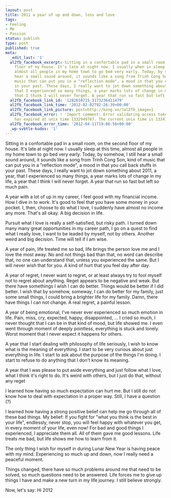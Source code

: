 ```yaml
---
layout: post
title: 2011 a year of up and down, loss and love
tags:
- Feeling
- Me
- Passion
status: publish
type: post
published: true
meta:
  _edit_last: '1'
  al2fb_facebook_excerpt: Sitting in a confortable pad in a small room, on the second
    floor of my house. It's late at night now. I usually when in sleep at this time,
    almost all people in my home town to go bed very early. Today, by somehow, I still
    hear a small sound around, it sounds like a song from Trinh Cong Son, kind of
    music that can put you in a "reflection mode", a mood in that you call back stuffs
    in your past. These days, I really want to jot down something about 2011, a year,
    that I experienced so many things, a year marks lots of change in my life, a year
    that I think I will never forget. A year that run so fast but left so much pain.
  al2fb_facebook_link_id: '1282610715_3173236411479'
  al2fb_facebook_link_time: '2012-02-02T02:26:39+00:00'
  al2fb_facebook_link_picture: post=http://kong.vn/?al2fb_image=1
  al2fb_facebook_error: ! 'Import comment: Error validating access token: Session
    has expired at unix time 1332949787. The current unix time is 1334171216.'
  al2fb_facebook_error_time: '2012-04-11T19:06:56+00:00'
  _wp-svbtle-kudos: '1'
---
```

Sitting in a confortable pad in a small room, on the second floor of my house. It's late at night now. I usually sleep at this time, almost all people in my home town to go bed very early. Today, by somehow, I still hear a small sound around, it sounds like a song from Trinh Cong Son, kind of music that can put you in a "reflection mode", a mood in that you call back stuffs in your past. These days, I really want to jot down something about 2011, a year, that I experienced so many things, a year marks lots of change in my life, a year that I think I will never forget. A year that run so fast but left so much pain.

A year with a lot of up in my career, I feel good with my financial income. How I dive in to work. It's good to feel that you have some money in your pocket. I, then, choose to do what I love, I suddenly have almost no income any more. That's all okay. A big decision in life.

Pursuit what I love is really a self-satisfied, but risky path. I turned down many many great opportunities in my career path, I go on a quest to find what I really love, I want to be leaded by myself, not by others. Another weird and big decision. Time will tell if I am wise.

A year of pain, life treated me so bad, life brings the person love me and I love the most away. No and not things bad than that, no word can describe that, no one can understand that, unless you experienced the same. But I will never wish that for you. A kind of hurt that you feel day after day.

A year of regret, I never want to regret, or at least always try to fool myself not to regret about anything. Reget appears to be negative and weak. But there have somethings I wish I can do better. Things would be better if I did better. I wish that by somehow, someway, I can do better for my family, just some small things, I could bring a brighter life for my family. Damn, there have things I can not change. A real regret, a painful lesson.

A year of being emotional, I've never ever experienced so much emotion in life. Pain, miss, cry, expected, happy, disappointed, ... I cried so much, I never thought that I can be in that kind of mood, but life showed me. I even went through moment of deeply pointless, everything is stuck and lonely. Worst moment that I never expect it happens for others.

A year that I start dealing with philosophy of life seriously, I wish to know what is the meaning of everything. I start to be very curious about just everything in life. I start to ask about the purpose of the things I'm doing. I start to refuse to do anything that I don't know its meaning.

A year that I was please to put aside everything and just follow what I love, what I think it's right to do. It's weird with others, but I just do that, without any reget

I learned how having so much expectation can hurt me. But I still do not know how to deal with expectation in a proper way. Still, I have a question (?)

I learned how having a strong positive belief can help me go through all of these bad things. My belief: If you fight for "what you think is the best in your life", endlessly, never stop, you will feel happy with whatever you get, in every moment of your life, even now! For bad and good things I experienced, I appreciate them all. All of them gave me good lessons. Life treats me bad, but life shows me how to learn from it.

The only thing I wish for myself in during Lunar New Year is having peace with my mind. Experiencing so much up and down, now I really need a peaceful moment.

Things changed, there have so much problems around me that need to be solved, so much questions need to be answered. Life forces me to give up things I have and make a new turn in my life journey. I still believe strongly.

Now, let's say: Hi 2012
